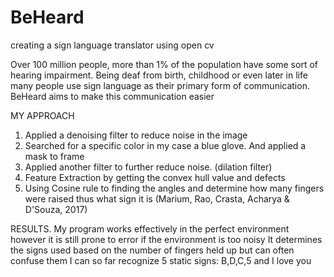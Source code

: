 # BeHeard
creating a sign language translator using open cv

Over 100 million people, more than 1% of the population have some sort of hearing impairment.
Being deaf from birth, childhood or even later in life many people use sign language as their 
primary form of communication. BeHeard aims to make this communication easier

MY APPROACH
1. Applied a denoising filter to reduce noise in the image 
2. Searched for a specific color in my case a blue glove. And applied a mask to frame
3. Applied another filter to further reduce noise. (dilation filter)
4. Feature Extraction by getting the convex hull value and defects
5. Using Cosine rule to finding the angles and  determine how many fingers were raised thus what sign it is (Marium, Rao, Crasta, Acharya & D'Souza, 2017)

RESULTS.
My program works effectively in the perfect environment however it is still prone to error if the environment is too noisy
It determines the signs used based on the number of fingers held up but can often confuse them
I can so far recognize 5 static signs: B,D,C,5 and I love you

